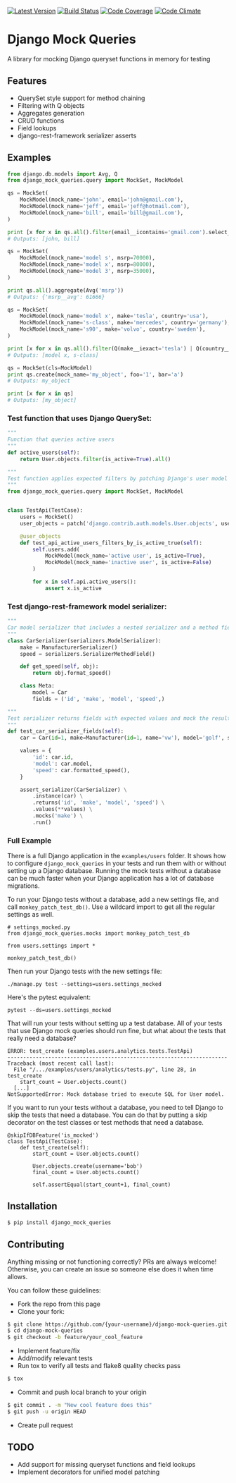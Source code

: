 [![Latest Version](https://img.shields.io/pypi/v/django_mock_queries.svg)](https://pypi.python.org/pypi/django_mock_queries)
[![Build Status](https://travis-ci.org/stphivos/django-mock-queries.svg?branch=master)](https://travis-ci.org/stphivos/django-mock-queries)
[![Code Coverage](https://codecov.io/github/stphivos/django-mock-queries/coverage.svg?branch=master)](https://codecov.io/github/stphivos/django-mock-queries?branch=master)
[![Code Climate](https://codeclimate.com/github/stphivos/django-mock-queries/badges/gpa.svg)](https://codeclimate.com/github/stphivos/django-mock-queries)

# Django Mock Queries

A library for mocking Django queryset functions in memory for testing

## Features

* QuerySet style support for method chaining
* Filtering with Q objects
* Aggregates generation
* CRUD functions
* Field lookups
* django-rest-framework serializer asserts

## Examples

```python
from django.db.models import Avg, Q
from django_mock_queries.query import MockSet, MockModel

qs = MockSet(
    MockModel(mock_name='john', email='john@gmail.com'),
    MockModel(mock_name='jeff', email='jeff@hotmail.com'),
    MockModel(mock_name='bill', email='bill@gmail.com'),
)

print [x for x in qs.all().filter(email__icontains='gmail.com').select_related('address')]
# Outputs: [john, bill]

qs = MockSet(
    MockModel(mock_name='model s', msrp=70000),
    MockModel(mock_name='model x', msrp=80000),
    MockModel(mock_name='model 3', msrp=35000),
)

print qs.all().aggregate(Avg('msrp'))
# Outputs: {'msrp__avg': 61666}

qs = MockSet(
    MockModel(mock_name='model x', make='tesla', country='usa'),
    MockModel(mock_name='s-class', make='mercedes', country='germany'),
    MockModel(mock_name='s90', make='volvo', country='sweden'),
)

print [x for x in qs.all().filter(Q(make__iexact='tesla') | Q(country__iexact='germany'))]
# Outputs: [model x, s-class]

qs = MockSet(cls=MockModel)
print qs.create(mock_name='my_object', foo='1', bar='a')
# Outputs: my_object

print [x for x in qs]
# Outputs: [my_object]
```

### Test function that uses Django QuerySet:

```python
"""
Function that queries active users
"""
def active_users(self):
    return User.objects.filter(is_active=True).all()

"""
Test function applies expected filters by patching Django's user model Manager or Queryset with a MockSet
"""
from django_mock_queries.query import MockSet, MockModel


class TestApi(TestCase):
    users = MockSet()
    user_objects = patch('django.contrib.auth.models.User.objects', users)

    @user_objects
    def test_api_active_users_filters_by_is_active_true(self):
        self.users.add(
        	MockModel(mock_name='active user', is_active=True),
        	MockModel(mock_name='inactive user', is_active=False)
        )

        for x in self.api.active_users():
        	assert x.is_active
```

### Test django-rest-framework model serializer:

```python
"""
Car model serializer that includes a nested serializer and a method field
"""
class CarSerializer(serializers.ModelSerializer):
    make = ManufacturerSerializer()
    speed = serializers.SerializerMethodField()

    def get_speed(self, obj):
        return obj.format_speed()

    class Meta:
        model = Car
        fields = ('id', 'make', 'model', 'speed',)

"""
Test serializer returns fields with expected values and mock the result of nested serializer for field make
"""
def test_car_serializer_fields(self):
    car = Car(id=1, make=Manufacturer(id=1, name='vw'), model='golf', speed=300)

    values = {
        'id': car.id,
        'model': car.model,
        'speed': car.formatted_speed(),
    }

    assert_serializer(CarSerializer) \
        .instance(car) \
        .returns('id', 'make', 'model', 'speed') \
        .values(**values) \
        .mocks('make') \
        .run()
```

### Full Example
There is a full Django application in the `examples/users` folder. It shows how
to configure `django_mock_queries` in your tests and run them with or without
setting up a Django database. Running the mock tests without a database can be
much faster when your Django application has a lot of database migrations.

To run your Django tests without a database, add a new settings file, and call
`monkey_patch_test_db()`. Use a wildcard import to get all the regular settings
as well.

    # settings_mocked.py
    from django_mock_queries.mocks import monkey_patch_test_db
    
    from users.settings import *
    
    monkey_patch_test_db()

Then run your Django tests with the new settings file:

    ./manage.py test --settings=users.settings_mocked

Here's the pytest equivalent:

    pytest --ds=users.settings_mocked

That will run your tests without setting up a test database. All of your tests
that use Django mock queries should run fine, but what about the tests that
really need a database?

    ERROR: test_create (examples.users.analytics.tests.TestApi)
    ----------------------------------------------------------------------
    Traceback (most recent call last):
      File "/.../examples/users/analytics/tests.py", line 28, in test_create
        start_count = User.objects.count()
      [...]
    NotSupportedError: Mock database tried to execute SQL for User model.

If you want to run your tests without a database, you need to tell Django
to skip the tests that need a database. You can do that by putting a skip
decorator on the test classes or test methods that need a database.

    @skipIfDBFeature('is_mocked')
    class TestApi(TestCase):
        def test_create(self):
            start_count = User.objects.count()
    
            User.objects.create(username='bob')
            final_count = User.objects.count()
    
            self.assertEqual(start_count+1, final_count)


## Installation

```bash
$ pip install django_mock_queries
```

## Contributing

Anything missing or not functioning correctly? PRs are always welcome! Otherwise, you can create an issue so someone else does it when time allows.

You can follow these guidelines:

* Fork the repo from this page
* Clone your fork:
```bash
$ git clone https://github.com/{your-username}/django-mock-queries.git
$ cd django-mock-queries
$ git checkout -b feature/your_cool_feature
```
* Implement feature/fix
* Add/modify relevant tests
* Run tox to verify all tests and flake8 quality checks pass
```bash
$ tox
```
* Commit and push local branch to your origin
```bash
$ git commit . -m "New cool feature does this"
$ git push -u origin HEAD
```
* Create pull request

## TODO

* Add support for missing queryset functions and field lookups
* Implement decorators for unified model patching
